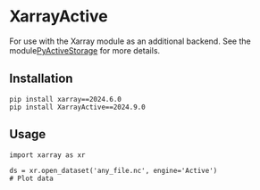 # XarrayActive
For use with the Xarray module as an additional backend. See the module[PyActiveStorage](https://github.com/NCAS-CMS/PyActiveStorage) for more details.

## Installation

```
pip install xarray==2024.6.0
pip install XarrayActive==2024.9.0
```

## Usage

```
import xarray as xr

ds = xr.open_dataset('any_file.nc', engine='Active')
# Plot data

```